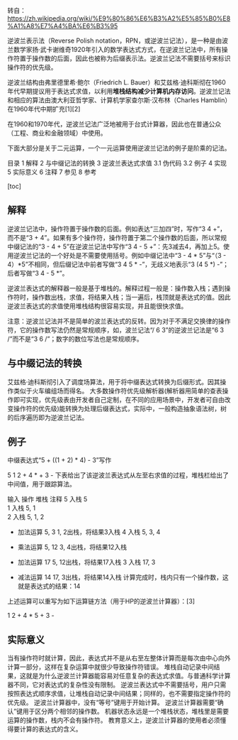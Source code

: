 转自：https://zh.wikipedia.org/wiki/%E9%80%86%E6%B3%A2%E5%85%B0%E8%A1%A8%E7%A4%BA%E6%B3%95



逆波兰表示法（Reverse Polish notation，RPN，或逆波兰记法），是一种是由波兰数学家扬·武卡谢维奇1920年引入的数学表达式方式，在逆波兰记法中，所有操作符置于操作数的后面，因此也被称为后缀表示法。逆波兰记法不需要括号来标识操作符的优先级。

逆波兰结构由弗里德里希·鲍尔（Friedrich L. Bauer）和艾兹格·迪科斯彻在1960年代早期提议用于表达式求值，以利用**堆栈结构减少计算机内存访问**。逆波兰记法和相应的算法由澳大利亚哲学家、计算机学家查尔斯·汉布林（Charles Hamblin）在1960年代中期扩充[1][2]

在1960和1970年代，逆波兰记法广泛地被用于台式计算器，因此也在普通公众（工程、商业和金融领域）中使用。

下面大部分是关于二元运算，一个一元运算使用逆波兰记法的例子是阶乘的记法。


目录
1	解释
2	与中缀记法的转换
3	逆波兰表达式求值
3.1	伪代码
3.2	例子
4	实现
5	实际意义
6	注释
7	参见
8	参考

[toc]

## 解释

逆波兰记法中，操作符置于操作数的后面。例如表达“三加四”时，写作“3 4 +”，而不是“3 + 4”。如果有多个操作符，操作符置于第二个操作数的后面，所以常规中缀记法的“3 - 4 + 5”在逆波兰记法中写作“3 4 - 5 +”：先3减去4，再加上5。使用逆波兰记法的一个好处是不需要使用括号。例如中缀记法中“3 - 4 * 5”与“（3 - 4）*5”不相同，但后缀记法中前者写做“3 4 5 * -”，无歧义地表示“3 (4 5 *) -”；后者写做“3 4 - 5 *”。

逆波兰表达式的解释器一般是基于堆栈的。解释过程一般是：操作数入栈；遇到操作符时，操作数出栈，求值，将结果入栈；当一遍后，栈顶就是表达式的值。因此逆波兰表达式的求值使用堆栈结构很容易实现，并且能很快求值。

注意：逆波兰记法并不是简单的波兰表达式的反转。因为对于不满足交换律的操作符，它的操作数写法仍然是常规顺序，如，波兰记法“/ 6 3”的逆波兰记法是“6 3 /”而不是“3 6 /”；数字的数位写法也是常规顺序。

## 与中缀记法的转换

艾兹格·迪科斯彻引入了调度场算法，用于将中缀表达式转换为后缀形式。因其操作类似于火车编组场而得名。 大多数操作符优先级解析器(解析器用简单的查表操作即可实现，优先级表由开发者自己定制，在不同的应用场景中，开发者可自由改变操作符的优先级)能转换为处理后缀表达式，实际中，一般构造抽象语法树，树的后序遍历即为逆波兰记法。

## 例子

中缀表达式“5 + ((1 + 2) * 4) - 3”写作

5 1 2 + 4 * + 3 -
下表给出了该逆波兰表达式从左至右求值的过程，堆栈栏给出了中间值，用于跟踪算法。

输入	操作	堆栈	注释
5	入栈	5	
1	入栈	5, 1	
2	入栈	5, 1, 2	
+	加法运算	5, 3	1, 2出栈，将结果3入栈
4	入栈	5, 3, 4	
*	乘法运算	5, 12	3, 4出栈，将结果12入栈
+	加法运算	17	5, 12出栈，将结果17入栈
3	入栈	17, 3	
-	减法运算	14	17, 3出栈，将结果14入栈
计算完成时，栈内只有一个操作数，这就是表达式的结果：14

上述运算可以重写为如下运算链方法（用于HP的逆波兰计算器）：[3]

1 2 + 4 * 5 + 3 -

## 实际意义
当有操作符时就计算，因此，表达式并不是从右至左整体计算而是每次由中心向外计算一部分，这样在复杂运算中就很少导致操作符错误。
堆栈自动记录中间结果，这就是为什么逆波兰计算器能容易对任意复杂的表达式求值。与普通科学计算器不同，它对表达式的复杂性没有限制。
逆波兰表达式中不需要括号，用户只需按照表达式顺序求值，让堆栈自动记录中间结果；同样的，也不需要指定操作符的优先级。
逆波兰计算器中，没有“等号”键用于开始计算。
逆波兰计算器需要“确认”键用于区分两个相邻的操作数。
机器状态永远是一个堆栈状态，堆栈里是需要运算的操作数，栈内不会有操作符。
教育意义上，逆波兰计算器的使用者必须懂得要计算的表达式的含义。


